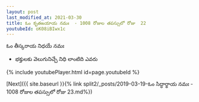 ```yaml
---
layout: post
last_modified_at: 2021-03-30
title: ఓం కృతఙయాయ నమః  - 1008 రోజుల తపస్సులో రోజు  22
youtubeId: oK08iBIwx1c
---
```

 
 
 ఓం తీస్కరాయ నిధయే నమః  
 
 -  భక్తులకు వెలుగునిచ్చే నిధి లాంటిది ఎవరు 
 
  
 
  
 
 
 
 
 
 


{% include youtubePlayer.html id=page.youtubeId %}
 
[Next]({{ site.baseurl }}{% link  split2/_posts/2019-03-19-ఓం సిద్ధార్థాయ నమః  - 1008 రోజుల తపస్సులో రోజు  23.md%})
 

